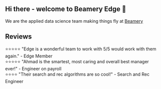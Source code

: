 ## Hi there - welcome to Beamery Edge 👋

We are the applied data science team making things fly at [Beamery](http://www.beamery.com/)

## Reviews
⭐⭐⭐⭐⭐ "Edge is a wonderful team to work with 5/5 would work with them again." - Edge Member <br />
⭐⭐⭐⭐⭐ "Ahmad is the smartest, most caring and overall best manager ever!" - Engineer on payroll <br />
⭐⭐⭐⭐   "Their search and rec algorithms are so cool!" - Search and Rec Engineer <br />

<!--

**Here are some ideas to get you started:**

🙋‍♀️ A short introduction - what is your organization all about?
🌈 Contribution guidelines - how can the community get involved?
👩‍💻 Useful resources - where can the community find your docs? Is there anything else the community should know?
🍿 Fun facts - what does your team eat for breakfast?
🧙 Remember, you can do mighty things with the power of [Markdown](https://docs.github.com/github/writing-on-github/getting-started-with-writing-and-formatting-on-github/basic-writing-and-formatting-syntax)
-->
